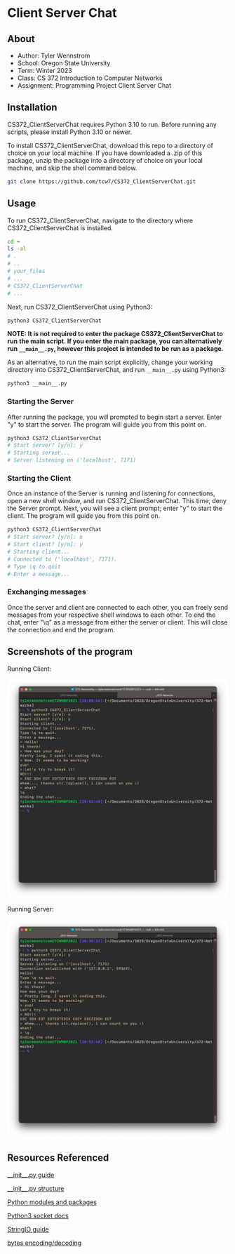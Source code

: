 # Client Server Chat

## About

- Author: Tyler Wennstrom
- School: Oregon State University
- Term: Winter 2023
- Class: CS 372 Introduction to Computer Networks
- Assignment: Programming Project Client Server Chat

## Installation

CS372_ClientServerChat requires Python 3.10 to run. Before running any scripts,
please install Python 3.10 or newer.

To install CS372_ClientServerChat, download this repo to a directory of choice
on your local machine. If you have downloaded a .zip of this package, unzip
the package into a directory of choice on your local machine, and skip the
shell command below.

```bash
git clone https://github.com/tcw7/CS372_ClientServerChat.git
```

## Usage

To run CS372_ClientServerChat, navigate to the directory where 
CS372_ClientServerChat is installed.

```bash
cd ~
ls -al
# .
# ..
# your_files
# ...
# CS372_ClientServerChat
# ...
```

Next, run CS372_ClientServerChat using Python3:

```bash
python3 CS372_ClientServerChat
```

**NOTE: It is not required to enter the package CS372_ClientServerChat to run**
**the main script. If you enter the main package, you can alternatively run**
**```__main__.py```, however this project is intended to be run as a package.**

As an alternative,
to run the main script explicitly, change your working directory into
CS372_ClientServerChat, and run ```__main__.py``` using Python3:

```bash
python3 __main__.py
```

### Starting the Server

After running the package, you will prompted to begin start a server. Enter
"y" to start the server. The program will guide you from this point on.

```bash
python3 CS372_ClientServerChat
# Start server? [y/n]: y
# Starting server...
# Server listening on ('localhost', 7171)
```

### Starting the Client

Once an instance of the Server is running and listening for connections, open
a new shell window, and run CS372_ClientServerChat. This time, deny the Server
prompt. Next, you will see a client prompt; enter "y" to start the client.
The program will guide you from this point on.

```bash
python3 CS372_ClientServerChat
# Start server? [y/n]: n
# Start client? [y/n]: y
# Starting client...
# Connected to ('localhost', 7171).
# Type \q to quit
# Enter a message...
```

### Exchanging messages

Once the server and client are connected to each other, you can freely send
messages from your respective shell windows to each other. To end the chat,
enter "\q" as a message from either the server or client. This will close the
connection and end the program.

## Screenshots of the program

Running Client:

![client](images/client.png)

Running Server:

![server](images/server.png)

## Resources Referenced

[\_\_init\_\_.py guide](https://blog.christoolivier.com/p/what-is-up-with-__init__-py-and-__main__-py)

[\_\_init\_\_.py structure](https://stackoverflow.com/questions/67100775/how-to-write-python-init-py-file-for-module)

[Python modules and packages](https://realpython.com/python-modules-packages/#the-module-search-path)

[Python3 socket docs](https://docs.python.org/3/library/socket.html#socket.socket.connect)

[StringIO guide](https://www.geeksforgeeks.org/stringio-module-in-python/)

[bytes encoding/decoding](https://stackoverflow.com/questions/14472650/python-3-encode-decode-vs-bytes-str)